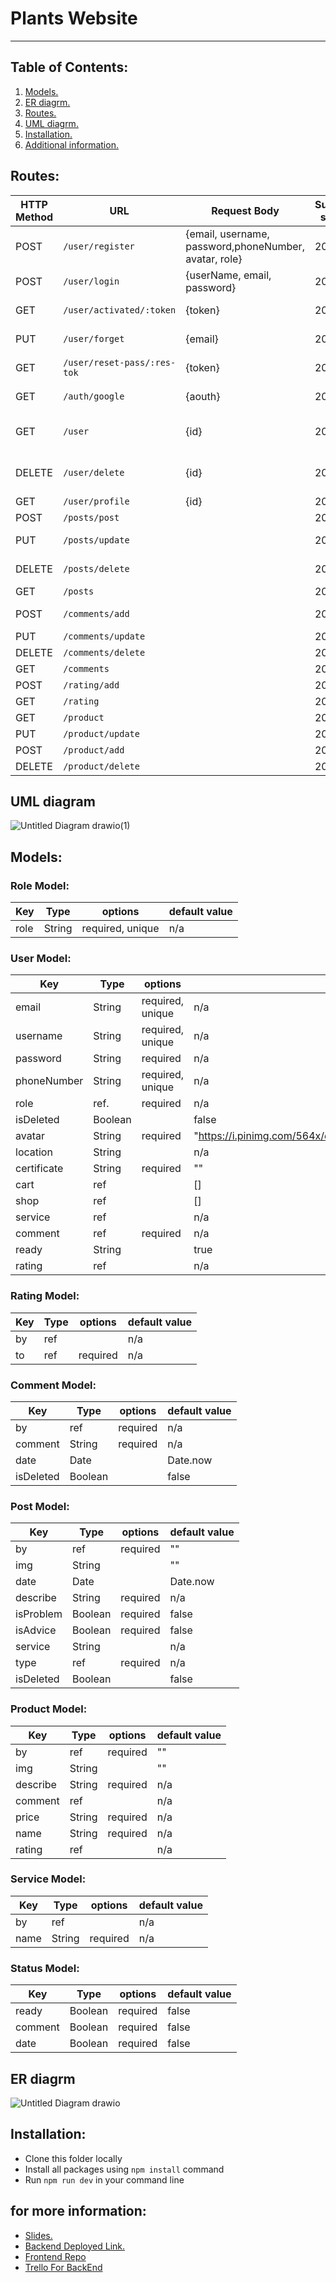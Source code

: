 # Plants Website
***
## Table of Contents:
1. [ Models. ](#models)
2. [ ER diagrm. ](#er)
3. [ Routes. ](#routes)
4. [ UML diagrm.](#uml)
5. [ Installation. ](#installation)
6. [ Additional information. ](#slid)


<a name="routes"></a>
## Routes:
|HTTP Method|URL|Request Body|Success status|Error Status|Description|
|-----------|---|------------|--------------|------------|-----------|
|POST|```/user/register```|{email, username, password,phoneNumber, avatar, role}|200|400|Register route|
|POST|```/user/login```| {userName, email, password}|200|400|Login route|
|GET|```/user/activated/:token```|{token}|200|400|activated email route|
|PUT|```/user/forget```|{email}|200|400|forget Password route|
|GET|```/user/reset-pass/:res-tok```|{token}|200|400|forget Password route|
|GET|```/auth/google```|{aouth}|200|400|signIn with google route|
|GET|```/user```|{id}|200|400|get all users  route "for admin"|
|DELETE|```/user/delete```|{id}|200|400|delete user route "for admin"|
|GET|```/user/profile```|{id}|200|400|user profile|
|POST|```/posts/post```||200|400|New post route|
|PUT|```/posts/update```||200|400|update post route|
|DELETE|```/posts/delete```||200|400|Delete post route|
|GET|```/posts```||200|400|all post route|
|POST|```/comments/add```||200|400|Add new comment| 
|PUT|```/comments/update``` ||200|400|updateComment| 
|DELETE|```/comments/delete```||200|400| deleteComment)|
|GET|```/comments```||200|400|allComment|
|POST|```/rating/add```||200|400|addRating|
|GET|```/rating```||200|400|allRating||
|GET|```/product```||200|400|allProduct| 
|PUT|```/product/update```||200|400|updateProduct| 
|POST|```/product/add```||200|400|addProduct|
|DELETE|```/product/delete```||200|400|deleteProduct|

<a name="uml"></a>
## UML diagram
![Untitled Diagram drawio(1)](https://user-images.githubusercontent.com/92247904/146693535-6a60c5a3-139a-4679-a8cf-7574b012963c.png)

<a name="models"></a>
## Models:
### Role Model:

Key           |     Type               |  options           | default value
------------- | ---------------        | -----------        |------
role          |   String               | required, unique   | n/a


### User Model:
Key                      |     Type               |  options           | default value
-------------            | ---------------        | -----------        |------
email                    |   String               | required, unique   | n/a
username                 |   String               | required, unique   | n/a
password                 |   String               | required           | n/a
phoneNumber              |   String               | required, unique   | n/a
role                     |   ref.                 | required           | n/a
isDeleted                |   Boolean              |                    | false
avatar                      |   String               | required           | "https://i.pinimg.com/564x/e7/c3/f4/e7c3f4a076b8472e0b1bd9c00a847f7f.jpg"
location                 |   String              |                    |  n/a
certificate                |   String               |     required               | ""
cart            |   ref                |                    | []
shop          |   ref               |                    | []
service     |  ref              |                    | n/a
comment             |   ref               | required           | n/a
ready            |   String               |           | true
rating  |  ref               |                    | n/a

### Rating Model:
Key           |     Type            |  options  | default value
------------- | ---------------     | --------- |------
by            |   ref               |   | n/a
to   |   ref               | required  | n/a

### Comment Model:
Key           |     Type            |  options  | default value
------------- | ---------------     | --------- |------
by            |   ref               | required  | n/a
comment    |   String               | required  | n/a
date    |   Date               |   | Date.now
isDeleted            |   Boolean              |                    | false

### Post Model:
Key                  |     Type               |  options           | default value
-------------        | ---------------        | -----------        |------
by               |   ref                |        required            | ""
img               |   String                |                    | ""
date                 |   Date                 |                    | Date.now
describe                 |   String               | required           | n/a
isProblem                |   Boolean               | required           |false
isAdvice                 |   Boolean               | required           | false
service             |   String               |           | n/a
type             |   ref               | required           | n/a
isDeleted            |   Boolean              |                    | false

### Product Model:
Key                  |     Type               |  options           | default value
-------------        | ---------------        | -----------        |------
by               |   ref                |        required            | ""
img               |   String                |                    | ""
describe                 |   String               | required           | n/a
comment                |   ref               |            |n/a
price                 |  String                | required           | n/a
name             |   String               |    required       | n/a
rating             |   ref               |            | n/a

### Service Model:
Key           |     Type            |  options  | default value
------------- | ---------------     | --------- |------
by            |   ref               |   | n/a
name   |   String               | required  | n/a

### Status Model:
Key           |     Type            |  options  | default value
------------- | ---------------     | --------- |------
ready            |   Boolean               | required  | false
comment    |   Boolean               | required  | false
date    |   Boolean               |  required | false

<a name="er"></a>
## ER diagrm
![Untitled Diagram drawio](https://user-images.githubusercontent.com/92247904/146681349-4db7a955-a0bf-4c2e-88f3-e15bb49e2992.png)


<a name="installation"></a>

## Installation:
- Clone this folder locally
- Install all packages using `npm install` command
- Run `npm run dev` in your command line

<a name="slid"></a>


## for more information:
- [ Slides. ](#slid) 
- [ Backend Deployed Link. ](https://server-awraqi.herokuapp.com)
- [ Frontend Repo ](https://github.com/MP-Project-Rabab/client)
- [Trello For BackEnd](https://trello.com/b/BJPpSSK5/backend)

